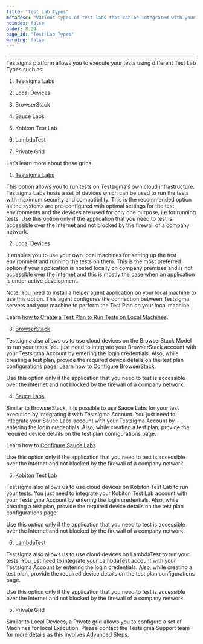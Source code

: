```yaml
---
title: "Test Lab Types"
metadesc: "Various types of test labs that can be integrated with your automated"
noindex: false
order: 8.29
page_id: "Test Lab Types"
warning: false
---
```


---

Testsigma platform allows you to execute your tests using different Test
 Lab Types such as:

1. Testsigma Labs
   
2. Local Devices

3. BrowserStack
   
4. Sauce Labs
   
5. Kobiton Test Lab
   
6. LambdaTest
   
7. Private Grid

Let’s learn more about these grids.

1. [Testsigma Labs](https://www.testsigma.com/)

This option allows you to run tests on Testsigma′s own cloud infrastructure. Testsigma Labs hosts a set of devices which can be used to run the tests with maximum security and compatibility. This is the recommended option as the systems are pre-configured with optimal settings for the test environments and the devices are used for only one purpose, i.e for running tests.
Use this option only if the application that you need to test is accessible over the Internet and not blocked by the firewall of a company network.

2. Local Devices 

It enables you to use your own local machines for setting up the test environment and running the tests on them. This is the most preferred option if your application is hosted locally on company premises and is not accessible over the internet and this is mostly the case when an application is under active development.

Note: You need to install a helper agent application on your local machine to use this option. This agent configures the connection between Testsigma servers and your machine to perform the Test Plan on your local machine. 

Learn [how to Create a Test Plan to Run Tests on Local Machines](https://testsigma.com/tutorials/test-plans/using-local-devices/).

3. [BrowserStack](https://www.browserstack.com/#)

Testsigma also allows us to use cloud devices on the BrowserStack Model to run your tests. You just need to integrate your BrowserStack account with your Testsigma Account by entering the login credentials. Also, while creating a test plan, provide the required device details on the test plan configurations page.
Learn how to [Configure BrowserStack](https://testsigma.com/docs/integrations/test-labs/browserstack/).

Use this option only if the application that you need to test is accessible over the Internet and not blocked by the firewall of a company network.

4. [Sauce Labs](https://saucelabs.com/)

Similar to BrowserStack, it is possible to use Sauce Labs for your test execution by integrating it with Testsigma Account. You just need to integrate your Sauce Labs account with your Testsigma Account by entering the login credentials. Also, while creating a test plan, provide the required device details on the test plan configurations page.

Learn how to [Configure Sauce Labs](https://testsigma.com/docs/integrations/test-labs/sauce-labs/)

Use this option only if the application that you need to test is accessible over the Internet and not blocked by the firewall of a company network.

5. [Kobiton Test Lab](https://kobiton.com/)

Testsigma also allows us to use cloud devices on Kobiton Test Lab to run your tests. You just need to integrate your Kobiton Test Lab account with your Testsigma Account by entering the login credentials. Also, while creating a test plan, provide the required device details on the test plan configurations page.

Use this option only if the application that you need to test is accessible over the Internet and not blocked by the firewall of a company network.

6. [LambdaTest](https://www.lambdatest.com/)

Testsigma also allows us to use cloud devices on LambdaTest to run your tests. You just need to integrate your LambdaTest account with your Testsigma Account by entering the login credentials. Also, while creating a test plan, provide the required device details on the test plan configurations page.

Use this option only if the application that you need to test is accessible over the Internet and not blocked by the firewall of a company network.

5. Private Grid

Similar to Local Devices, a Private grid allows you to configure a set of Machines for local Execution. Please contact the Testsigma Support team for more details as this involves Advanced Steps.




